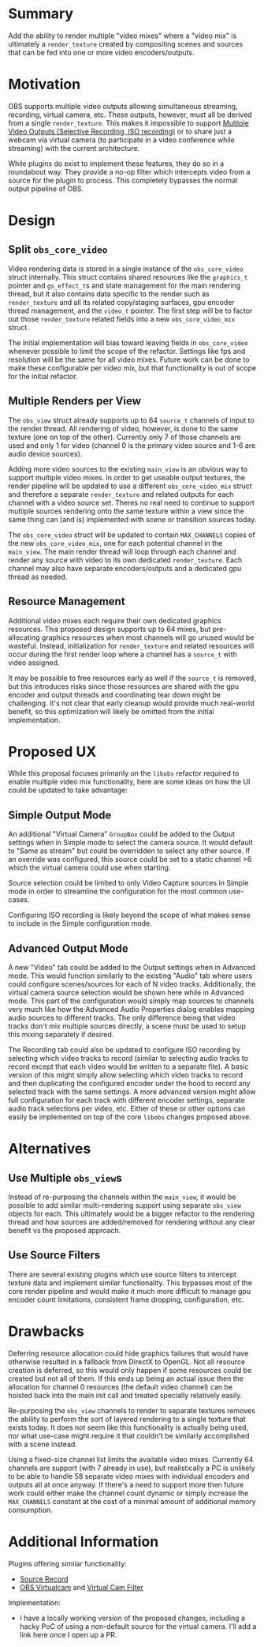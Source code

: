 # Summary

Add the ability to render multiple "video mixes" where a "video mix" is ultimately a `render_texture` created by compositing scenes and sources that can be fed into one or more video encoders/outputs. 


# Motivation

OBS supports multiple video outputs allowing simultaneous streaming, recording, virtual camera, etc. These outputs, however, must all be derived from a single `render_texture`. This makes it impossible to support [Multiple Video Outputs (Selective Recording, ISO recording)](https://ideas.obsproject.com/posts/41/multiple-video-outputs-selective-recording-iso-recording) or to share just a webcam via virtual camera (to participate in a video conference while streaming) with the current architecture.

While plugins do exist to implement these features, they do so in a roundabout way. They provide a no-op filter which intercepts video from a source for the plugin to process. This completely bypasses the normal output pipeline of OBS.


# Design

## Split `obs_core_video`

Video rendering data is stored in a single instance of the `obs_core_video` struct internally. This struct contains shared resources like the `graphics_t` pointer and `gs_effect_t`s and state management for the main rendering thread, but it also contains data specific to the render such as `render_texture` and all its related copy/staging surfaces, gpu encoder thread management, and the `video_t` pointer. The first step will be to factor out those `render_texture` related fields into a new `obs_core_video_mix` struct.

The initial implementation will bias toward leaving fields in `obs_core_video` whenever possible to limit the scope of the refactor. Settings like fps and resolution will be the same for all video mixes. Future work can be done to make these configurable per video mix, but that functionality is out of scope for the initial refactor.

## Multiple Renders per View

The `obs_view` struct already supports up to 64 `source_t` channels of input to the render thread. All rendering of video, however, is done to the same texture (one on top of the other). Currently only 7 of those channels are used and only 1 for video (channel 0 is the primary video source and 1-6 are audio device sources).

Adding more video sources to the existing `main_view` is an obvious way to support multiple video mixes. In order to get useable output textures, the render pipeline will be updated to use a different `obs_core_video_mix` struct and therefore a separate `render_texture` and related outputs for each channel with a video source set. Theres no real need to continue to support multiple sources rendering onto the same texture within a view since the same thing can (and is) implemented with scene or transition sources today.

The `obs_core_video` struct will be updated to contain `MAX_CHANNELS` copies of the new `obs_core_video_mix`, one for each potential channel in the `main_view`. The main render thread will loop through each channel and render any source with video to its own dedicated `render_texture`. Each channel may also have separate encoders/outputs and a dedicated gpu thread as needed.

## Resource Management

Additional video mixes each require their own dedicated graphics resources. This proposed design supports up to 64 mixes, but pre-allocating graphics resources when most channels will go unused would be wasteful. Instead, initialization for `render_texture` and related resources will occur during the first render loop where a channel has a `source_t` with video assigned.

It may be possible to free resources early as well if the `source_t` is removed, but this introduces risks since those resources are shared with the gpu encoder and output threads and coordinating tear down might be challenging. It's not clear that early cleanup would provide much real-world benefit, so this optimization will likely be omitted from the initial implementation.


# Proposed UX

While this proposal focuses primarily on the `libobs` refactor required to enable multiple video mix functionality, here are some ideas on how the UI could be updated to take advantage:

## Simple Output Mode

An additional "Virtual Camera" `GroupBox` could be added to the Output settings when in Simple mode to select the camera source. It would default to "Same as stream" but could be overridden to select any other source. If an override was configured, this source could be set to a static channel >6 which the virtual camera could use when starting.

Source selection could be limited to only Video Capture sources in Simple mode in order to streamline the configuration for the most common use-cases.

Configuring ISO recording is likely beyond the scope of what makes sense to include in the Simple configuration mode.

## Advanced Output Mode

A new "Video" tab could be added to the Output settings when in Advanced mode. This would function similarly to the existing "Audio" tab where users could configure scenes/sources for each of N video tracks. Additionally, the virtual camera source selection would be shown here while in Advanced mode. This part of the configuration would simply map sources to channels very much like how the Advanced Audio Properties dialog enables mapping audio sources to different tracks. The only difference being that video tracks don't mix multiple sources directly, a scene must be used to setup this mixing separately if desired.

The Recording tab could also be updated to configure ISO recording by selecting which video tracks to record (similar to selecting audio tracks to record except that each video would be written to a separate file). A basic version of this might simply allow selecting which video tracks to record and then duplicating the configured encoder under the hood to record any selected track with the same settings. A more advanced version might allow full configuration for each track with different encoder settings, separate audio track selections per video, etc. Either of these or other options can easily be implemented on top of the core `libobs` changes proposed above.


# Alternatives

## Use Multiple `obs_view`s

Instead of re-purposing the channels within the `main_view`, it would be possible to add similar multi-rendering support using separate `obs_view` objects for each. This ultimately would be a bigger refactor to the rendering thread and how sources are added/removed for rendering without any clear benefit vs the proposed approach.

## Use Source Filters

There are several existing plugins which use source filters to intercept texture data and implement similar functionality. This bypasses most of the core render pipeline and would make it much more difficult to manage gpu encoder count limitations, consistent frame dropping, configuration, etc.


# Drawbacks

Deferring resource allocation could hide graphics failures that would have otherwise resulted in a fallback from DirectX to OpenGL. Not all resource creation is deferred, so this would only happen if some resources could be created but not all of them. If this ends up being an actual issue then the allocation for channel 0 resources (the default video channel) can be hoisted back into the main init call and treated specially relatively easily.

Re-purposing the `obs_view` channels to render to separate textures removes the ability to perform the sort of layered rendering to a single texture that exists today. It does not seem like this functionality is actually being used, nor what use-case might require it that couldn't be similarly accomplished with a scene instead.

Using a fixed-size channel list limits the available video mixes. Currently 64 channels are support (with 7 already in use), but realistically a PC is unlikely to be able to handle 58 separate video mixes with individual encoders and outputs all at once anyway. If there's a need to support more then future work could either make the channel count dynamic or simply increase the `MAX_CHANNELS` constant at the cost of a minimal amount of additional memory consumption.

# Additional Information

Plugins offering similar functionality:
* [Source Record](https://obsproject.com/forum/resources/source-record.1285/)
* [OBS Virtualcam](https://obsproject.com/forum/resources/obs-virtualcam.949/) and [Virtual Cam Filter](https://obsproject.com/forum/resources/virtual-cam-filter.1142/)

Implementation:
* I have a locally working version of the proposed changes, including a hacky PoC of using a non-default source for the virtual camera. I'll add a link here once I open up a PR.
